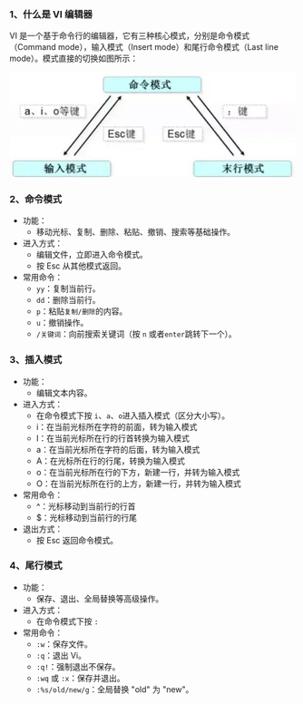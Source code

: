 ### 1、什么是 VI 编辑器

VI 是一个基于命令行的编辑器，它有三种核心模式，分别是命令模式（Command mode），输入模式（Insert mode）和尾行命令模式（Last line mode）。模式直接的切换如图所示：

![img](./assets/v2-5715200d495279d4db514a7842c9028a_r.jpg)



### 2、命令模式

- 功能：
    - 移动光标、复制、删除、粘贴、撤销、搜索等基础操作。
- 进入方式：
    - 编辑文件，立即进入命令模式。
    - 按 Esc 从其他模式返回。
- 常用命令：
    - `yy`：复制当前行。
    - `dd`：删除当前行。
    - `p`：粘贴`复制/删除`的内容。
    - `u`：撤销操作。
    - `/关键词`：向前搜索关键词（按 `n` 或者`enter`跳转下一个）。



### 3、插入模式

- 功能：
    - 编辑文本内容。
- 进入方式：
    - 在命令模式下按 `i`、`a`、`o`进入插入模式（区分大小写）。
    - i：在当前光标所在字符的前面，转为输入模式
    - I：在当前光标所在行的行首转换为输入模式
    - a：在当前光标所在字符的后面，转为输入模式
    - A：在光标所在行的行尾，转换为输入模式
    - o：在当前光标所在行的下方，新建一行，并转为输入模式
    - O：在当前光标所在行的上方，新建一行，并转为输入模式
- 常用命令：
    - ^：光标移动到当前行的行首
    - $：光标移动到当前行的行尾
- 退出方式：
    - 按 Esc 返回命令模式。



### 4、尾行模式

- 功能：
    - 保存、退出、全局替换等高级操作。
- 进入方式：
    - 在命令模式下按 `:`
- 常用命令：
    - `:w`：保存文件。
    - `:q`：退出 Vi。
    - `:q!`：强制退出不保存。
    - `:wq` 或 `:x`：保存并退出。
    - `:%s/old/new/g`：全局替换 "old" 为 "new"。